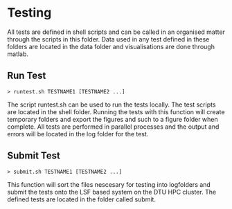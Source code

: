# Testing
All tests are defined in shell scripts and can be called in an organised matter
through the scripts in this folder. Data used in any test defined in these 
folders are located in the data folder and visualisations are done through 
matlab.

## Run Test

	> runtest.sh TESTNAME1 [TESTNAME2 ...]

The script runtest.sh can be used to run the tests locally. The test scripts are
located in the shell folder. Running the tests with this function will create 
temporary folders and export the figures and such to a figure folder when 
complete. All tests are performed in parallel processes and the output and 
errors will be located in the log folder for the test.

## Submit Test

	> submit.sh TESTNAME1 [TESTNAME2 ...]

This function will sort the files nescesary for testing into logfolders and 
submit the tests onto the LSF based system on the DTU HPC cluster. The defined 
tests are located in the folder called submit.